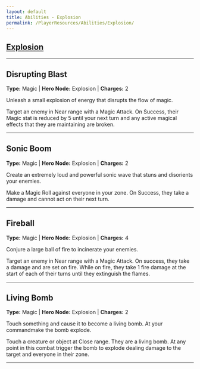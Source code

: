 ```yaml
---
layout: default
title: Abilities - Explosion
permalink: /PlayerResources/Abilities/Explosion/
---
```

## [Explosion](#Explosion)

------------------------------------------------
## Disrupting Blast
**Type:** Magic
 | **Hero Node:** Explosion
 | **Charges:** 2

Unleash a small explosion of energy that disrupts the flow of magic.

Target an enemy in Near range with a Magic Attack. On Success, their Magic stat is reduced by 5 until your next turn and any active magical effects that they are maintaining are broken.

------------------------------------------------
## Sonic Boom
**Type:** Magic
 | **Hero Node:** Explosion
 | **Charges:** 2

Create an extremely loud and powerful sonic wave that stuns and disorients your enemies.

Make a Magic Roll against everyone in your zone. On Success, they take a damage and cannot act on their next turn.

------------------------------------------------
## Fireball
**Type:** Magic
 | **Hero Node:** Explosion
 | **Charges:** 4

Conjure a large ball of fire to incinerate your enemies.

Target an enemy in Near range with a Magic Attack. On success, they take a damage and are set on fire. While on fire, they take 1 fire damage at the start of each of their turns until they extinguish the flames.

------------------------------------------------
## Living Bomb
**Type:** Magic
 | **Hero Node:** Explosion
 | **Charges:** 2

Touch something and cause it to become a living bomb. At your commandmake the bomb explode.

Touch a creature or object at Close range. They are a living bomb. At any point in this combat trigger the bomb to explode dealing damage to the target and everyone in their zone.

------------------------------------------------
